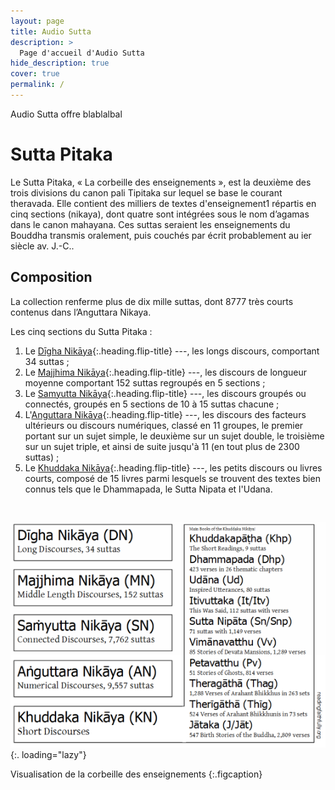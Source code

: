 ```yaml
---
layout: page
title: Audio Sutta
description: >
  Page d'accueil d'Audio Sutta
hide_description: true
cover: true
permalink: /
---
```


Audio Sutta offre blablalbal

# Sutta Pitaka

Le Sutta Pitaka, « La corbeille des enseignements », est la deuxième des trois divisions du canon pali Tipitaka sur lequel se base le courant theravada. Elle contient des milliers de textes d'enseignement1 répartis en cinq sections (nikaya), dont quatre sont intégrées sous le nom d’agamas dans le canon mahayana. Ces suttas seraient les enseignements du Bouddha transmis oralement, puis couchés par écrit probablement au ier siècle av. J.-C.. 

## Composition

La collection renferme plus de dix mille suttas, dont 8777 très courts contenus dans l’Anguttara Nikaya.

Les cinq sections du Sutta Pitaka :

1. Le [Dīgha Nikāya](/Digha-Nikaya){:.heading.flip-title} ---, les longs discours, comportant 34 suttas ;
2. Le [Majjhima Nikāya](/Majjhima-Nikaya){:.heading.flip-title} ---, les discours de longueur moyenne comportant 152 suttas regroupés en 5 sections ;
3. Le [Samyutta Nikāya](/Samyutta-Nikaya){:.heading.flip-title} ---, les discours groupés ou connectés, groupés en 5 sections de 10 à 15 suttas chacune ;
4. L'[Anguttara Nikāya](/Anguttara-Nikaya){:.heading.flip-title} ---, les discours des facteurs ultérieurs ou discours numériques, classé en 11 groupes, le premier portant sur un sujet simple, le deuxième sur un sujet double, le troisième sur un sujet triple, et ainsi de suite jusqu'à 11 (en tout plus de 2300 suttas) ;
5. Le [Khuddaka Nikāya](/Khuddaka-Nikaya){:.heading.flip-title} ---, les petits discours ou livres courts, composé de 15 livres parmi lesquels se trouvent des textes bien connus tels que le Dhammapada, le Sutta Nipata et l'Udana.

&nbsp;

![Chart](assets/img/chart.png){:. loading="lazy"}

Visualisation de la corbeille des enseignements
{:.figcaption}
